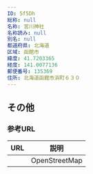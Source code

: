 ```yaml
---
ID: 5f5Dh
総称: null
名称: 宮川神社
名称読み: null
別名: null
都道府県: 北海道
区域: 函館市
緯度: 41.7203365
経度: 141.0077136
郵便番号: 135369
住所: 北海道函館市浜町６３０
---
```


## その他

### 参考URL

| URL | 説明          |
| --- | ------------- |
|     | OpenStreetMap |
